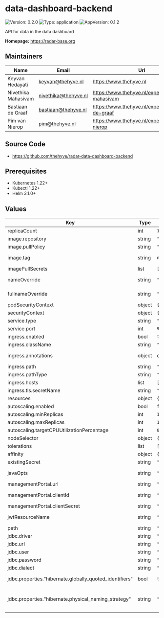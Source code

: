 

# data-dashboard-backend

![Version: 0.2.0](https://img.shields.io/badge/Version-0.2.0-informational?style=flat-square) ![Type: application](https://img.shields.io/badge/Type-application-informational?style=flat-square) ![AppVersion: 0.1.2](https://img.shields.io/badge/AppVersion-0.1.2-informational?style=flat-square)

API for data in the data dashboard

**Homepage:** <https://radar-base.org>

## Maintainers

| Name | Email | Url |
| ---- | ------ | --- |
| Keyvan Hedayati | <keyvan@thehyve.nl> | <https://www.thehyve.nl> |
| Nivethika Mahasivam | <nivethika@thehyve.nl> | <https://www.thehyve.nl/experts/nivethika-mahasivam> |
| Bastiaan de Graaf | <bastiaan@thehyve.nl> | <https://www.thehyve.nl/experts/bastiaan-de-graaf> |
| Pim van Nierop | <pim@thehyve.nl> | <https://www.thehyve.nl/experts/pim-van-nierop> |

## Source Code

* <https://github.com/thehyve/radar-data-dashboard-backend>

## Prerequisites
* Kubernetes 1.22+
* Kubectl 1.22+
* Helm 3.1.0+

## Values

| Key | Type | Default | Description |
|-----|------|---------|-------------|
| replicaCount | int | `1` | Number of replicas to deploy |
| image.repository | string | `"radarbase/radar-data-dashboard-backend"` | docker image repository |
| image.pullPolicy | string | `"Always"` | image pull policy |
| image.tag | string | `nil` | Overrides the image tag whose default is the chart appVersion. |
| imagePullSecrets | list | `[]` | Docker registry secret names as an array |
| nameOverride | string | `""` | String to partially override fullname template with a string (will prepend the release name) |
| fullnameOverride | string | `""` | String to fully override fullname template with a string |
| podSecurityContext | object | `{}` | Configure pod's Security Context |
| securityContext | object | `{}` | Configure container's Security Context |
| service.type | string | `"ClusterIP"` | Kubernetes Service type |
| service.port | int | `9000` | data-dashboard-backend port |
| ingress.enabled | bool | `true` | Enable ingress controller resource |
| ingress.className | string | `"nginx"` | Ingress class name |
| ingress.annotations | object | check values.yaml | Annotations that define default ingress class, certificate issuer |
| ingress.path | string | `"/api"` | Path within the url structure |
| ingress.pathType | string | `"ImplementationSpecific"` |  |
| ingress.hosts | list | `["localhost"]` | Hosts to accept requests from |
| ingress.tls.secretName | string | `"radar-base-data-dashboard-tls"` |  |
| resources | object | `{}` |  |
| autoscaling.enabled | bool | `false` | Enable horizontal autoscaling |
| autoscaling.minReplicas | int | `1` |  |
| autoscaling.maxReplicas | int | `100` |  |
| autoscaling.targetCPUUtilizationPercentage | int | `80` |  |
| nodeSelector | object | `{}` | Node labels for pod assignment |
| tolerations | list | `[]` | Toleration labels for pod assignment |
| affinity | object | `{}` | Affinity labels for pod assignment |
| existingSecret | string | `""` |  |
| javaOpts | string | `"-Xmx550m"` | Standard JAVA_OPTS that should be passed to this service |
| managementPortal.url | string | `"http://management-portal:8080/managementportal"` | ManagementPortal URL |
| managementPortal.clientId | string | `"radar_data_dashboard_backend"` | ManagementPortal OAuth 2.0 client ID, having grant type client_credentials |
| managementPortal.clientSecret | string | `"secret"` | ManagementPortal OAuth 2.0 client secret |
| jwtResourceName | string | `"res_DataDashboardAPI"` | JWT Resource name to use for this service in ManagementPortal |
| path | string | `"/api"` | Base path to use in application |
| jdbc.driver | string | `"org.postgresql.Driver"` | JDBC Driver to connect to the database. |
| jdbc.url | string | `"jdbc:postgresql://postgresql:5432/data-dashboard"` | JDBC Connection url of the database. |
| jdbc.user | string | `"postgres"` | Username of the database |
| jdbc.password | string | `"secret"` | Password of the user |
| jdbc.dialect | string | `"org.hibernate.dialect.PostgreSQLDialect"` | Hibernate dialect to use for JDBC Connection |
| jdbc.properties."hibernate.globally_quoted_identifiers" | bool | `true` | Must be _true_ for compatibility with table created by jdbc-connector |
| jdbc.properties."hibernate.physical_naming_strategy" | string | `"org.radarbase.datadashboard.api.domain.model.CamelCaseToUppercaseColumnNamingStrategy"` | Must be _CamelCaseToUppercaseColumnNamingStrategy_ for compatibility with table created by jdbc-connector |
